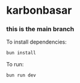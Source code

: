 # karbonbasar
### this is the main branch

To install dependencies:

```bash
bun install
```

To run:

```bash
bun run dev 
```

